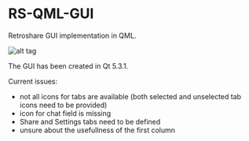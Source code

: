 RS-QML-GUI
==========

Retroshare GUI implementation in QML.

![alt tag]()

The GUI has been created in Qt 5.3.1.

Current issues:
- not all icons for tabs are available (both selected and unselected tab icons need to be
provided)
- icon for chat field is missing
- Share and Settings tabs need to be defined
- unsure about the usefullness of the first column
